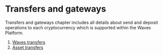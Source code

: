 # Transfers and gateways

Transfers and gateways chapter includes all details about send and deposit operations to each cryptocurrency which is supported within the Waves Platform.

1. [Waves transfers](transfers-and-gateways/waves-transfers.md)
2. [Asset transfers](transfers-and-gateways/asset-transfers.md)
